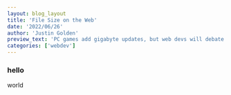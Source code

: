 ```yaml
---
layout: blog_layout
title: 'File Size on the Web'
date: '2022/06/26'
author: 'Justin Golden'
preview_text: 'PC games add gigabyte updates, but web devs will debate fiercely over a few kilobytes. Find out why.'
categories: ['webdev']
---
```


### hello

world
